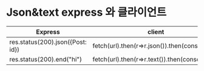 # Json&text express 와 클라이언트



| Express |client  |
|--|--|
| res.status(200).json({Post:  id}) | fetch(url).then(r=>r.json()).then(console.log) |
| res.status(200).end("hi") | fetch(url).then(r=>r.text()).then(console.log)|




